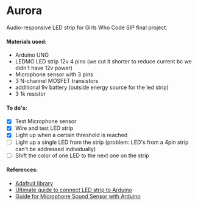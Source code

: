 # Aurora
Audio-responsive LED strip for Girls Who Code SIP final project.

#### Materials used: ####
* Arduino UNO 
* LEDMO LED strip 12v 4 pins (we cut it shorter to reduce current bc we didn't have 12v power)
* Microphone sensor with 3 pins 
* 3 N-channel MOSFET transistors 
* additional 9v battery (outside energy source for the led strip)
* 3 1k resistor

#### To do's: #### 

- [x] Test Microphone sensor                                   
- [x] Wire and test LED strip                           
- [x] Light up when a certain threshold is reached  
- [ ] Light up a single LED from the strip (problem: LED's from a 4pin strip can't be addressed individually)
- [ ] Shift the color of one LED to the next one on the strip  

#### References: ####
* [Adafruit library](https://github.com/adafruit/Adafruit_NeoPixel/ "Named link title") 
* [Ultimate guide to connect LED strip to Arduino](https://www.makeuseof.com/tag/connect-led-light-strips-arduino// "Named link title") 
* [Guide for Microphone Sound Sensor with Arduino](https://randomnerdtutorials.com/guide-for-microphone-sound-sensor-with-arduino/ "Named link title")
